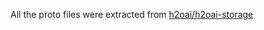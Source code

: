 All the proto files were extracted from [h2oai/h2oai-storage](https://github.com/h2oai/h2oai-storage/commit/49ef65018b014ccbab1bbcdae0242481b5c3cf63)
